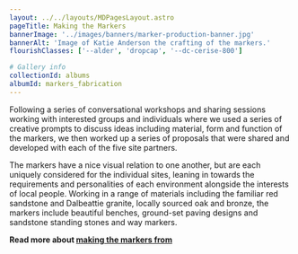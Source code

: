 ```yaml
---
layout: ../../layouts/MDPagesLayout.astro
pageTitle: Making the Markers
bannerImage: '../images/banners/marker-production-banner.jpg'
bannerAlt: 'Image of Katie Anderson the crafting of the markers.'
flourishClasses: ['--alder', 'dropcap', '--dc-cerise-800']

# Gallery info
collectionId: albums
albumId: markers_fabrication
---
```


Following a series of conversational workshops and sharing sessions working with interested groups and individuals where we used a series of creative prompts to discuss ideas including material, form and function of the markers, we then worked up a series of proposals that were shared and developed with each of the five site partners.

The markers have a nice visual relation to one another, but are each uniquely considered for the individual sites, leaning in towards the requirements and personalities of each environment alongside the interests of local people. Working in a range of materials including the familiar red sandstone and Dalbeattie granite, locally sourced oak and bronze, the markers include beautiful benches, ground-set paving designs and sandstone standing stones and way markers.

**Read more about [making the markers from](https://katiejanderson.com/2024/08/21/the-dispersed-memorial-forest-bronze-studio/)**

